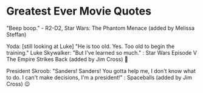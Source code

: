 # Greatest Ever Movie Quotes

"Beep boop." - R2-D2, Star Wars: The Phantom Menace (added by Melissa Steffan)

Yoda: [still looking at Luke] "He is too old. Yes. Too old to begin the training."
Luke Skywalker: "But I've learned so much." : Star Wars Episode V The Empire Strikes Back (added by Jim Cross) 🌠

President Skroob: "Sanders! Sanders! You gotta help me, I don't know what to do. I can't make decisions, I'm a president!" : Spaceballs (added by Jim Cross) 😉
